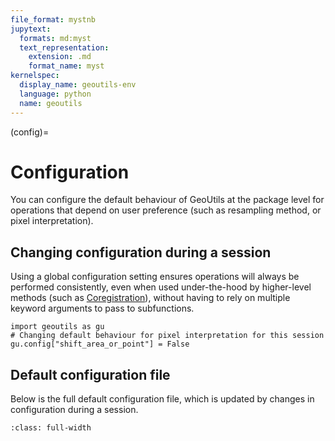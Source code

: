 ```yaml
---
file_format: mystnb
jupytext:
  formats: md:myst
  text_representation:
    extension: .md
    format_name: myst
kernelspec:
  display_name: geoutils-env
  language: python
  name: geoutils
---
```

(config)=
# Configuration

You can configure the default behaviour of GeoUtils at the package level for operations that depend on user preference
(such as resampling method, or pixel interpretation).

## Changing configuration during a session

Using a global configuration setting ensures operations will always be performed consistently, even when used
under-the-hood by higher-level methods (such as [Coregistration](https://xdem.readthedocs.io/en/stable/coregistration.html)),
without having to rely on multiple keyword arguments to pass to subfunctions.

```{code-cell}
import geoutils as gu
# Changing default behaviour for pixel interpretation for this session
gu.config["shift_area_or_point"] = False
```

## Default configuration file

Below is the full default configuration file, which is updated by changes in configuration during a session.

```{literalinclude} ../../geoutils/config.ini
:class: full-width
```
